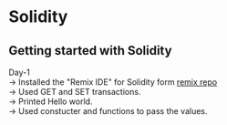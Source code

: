 # Solidity
<h2>Getting started with Solidity</h2>
Day-1<br>
-> Installed the "Remix IDE" for Solidity form <a href="https://github.com/ethereum/remix-desktop">remix repo</a><br>
-> Used GET and SET transactions.<br>
-> Printed Hello world.<br>
-> Used constucter and functions to pass the values.<br>
